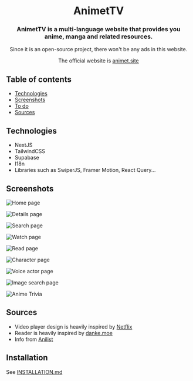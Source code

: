 <div style="text-align: center;">
<h1>AnimetTV</h1>

### AnimetTV is a multi-language website that provides you anime, manga and related resources.

Since it is an open-source project, there won't be any ads in this website.

The official website is [animet.site](https://animet.site)

</div>

## Table of contents

- [Technologies](#technologies)
- [Screenshots](#screenshots)
- [To do](#todo)
- [Sources](#sources)

## Technologies

- NextJS
- TailwindCSS
- Supabase
- I18n
- Libraries such as SwiperJS, Framer Motion, React Query...

## Screenshots

![Home page](https://cdn.discordapp.com/attachments/820893881980813314/1098770193020366898/animet.site__6.png)

![Details page](https://cdn.discordapp.com/attachments/820893881980813314/1098770192571568128/animet.site__7.png)

![Search page](https://cdn.discordapp.com/attachments/820893881980813314/1098770191866933290/animet.site__8.png)

![Watch page](https://cdn.discordapp.com/attachments/820893881980813314/1098770191002902638/animet.site_anime_watch_101922_gogo_kimetsu-no-yaiba-dub-episode-1_1.png)

![Read page](https://cdn.discordapp.com/attachments/820893881980813314/1098770190495395910/animet.site_anime_watch_101922_gogo_kimetsu-no-yaiba-dub-episode-1_2.png)

![Character page](https://cdn.discordapp.com/attachments/820893881980813314/1098770189992071188/animet.site_characters_details_266041_ikuyo-kita.png)

![Voice actor page](https://cdn.discordapp.com/attachments/820893881980813314/1098770189560062013/animet.site_characters_details_123285_asta.png)

![Image search page](https://cdn.discordapp.com/attachments/820893881980813314/1098770189270659182/animet.site_characters_details_123285_asta_1.png)

![Anime Trivia](https://cdn.discordapp.com/attachments/820893881980813314/1098770188679254096/animet.site_characters_details_123285_asta_2.png)


## Sources

- Video player design is heavily inspired by [Netflix](https://netflix.com)
- Reader is heavily inspired by [danke.moe](https://danke.moe)
- Info from [Anilist](anilist.co)

## Installation

See [INSTALLATION.md](INSTALLATION.md)
